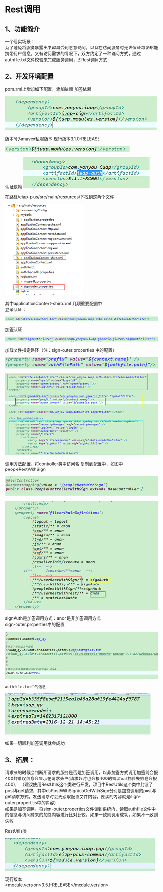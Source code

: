 # Rest调用

## 1、功能简介

一个现实场景：</br>
为了避免将服务暴露出来容易受到恶意访问，以及在访问服务时无法保证每次都能携带用户信息，又有访问需求的情况下，双方约定了一种访问方式，通过authfile.txt文件校验来完成服务调用，即Rest调用方式

## 2、开发环境配置</br>
pom.xml上增加如下配置，添加依赖
加签依赖

![](/articles/application/6-/images/13/rest01.png) 

版本号为maven私服版本   现行版本3.1.0-RELEASE 
 
![](/articles/application/6-/images/13/rest02.png) 
    
认证依赖
 ![](/articles/application/6-/images/13/rest03.png) 

在路径/eiap-plus/src/main/resources/下找到这两个文件

 ![](/articles/application/6-/images/13/rest04.png) 

其中applicationContext-shiro.xml 几项重要配置中</br>
登录认证：

![](/articles/application/6-/images/13/rest05.png) 
 
加签认证

 ![](/articles/application/6-/images/13/rest06.png) 

加载文件指定路径（注：sign-outer.properties 中的配置）

![](/articles/application/6-/images/13/rest07.png) 

![](/articles/application/6-/images/13/rest08.png) 
 

调用方法配置，将controller类中访问名 复制到配置中，如图中peopleRestWithSign
 
 ![](/articles/application/6-/images/13/rest09.png) 

![](/articles/application/6-/images/13/rest10.png) 

signAuth是加签调用方式：anon是非加签调用方式</br>
sign-outer.properties中的配置

 ![](/articles/application/6-/images/13/rest11.png)
 
	authfile.txt中的信息

![](/articles/application/6-/images/13/rest12.png) 
 
如果一切顺利加签调用就会成功</br>
## 3、拓展：
请求来的时候会判断所请求的服务是否是加签调用，以非加签方式调用加签则会报 400的错误信息会显示在请求头中(请求超时也会报400的错误\url校验失败也会报400)，
（建议使用RestUtils这个类进行开发，项目中RestUtils这个类中封装了post与get请求，其中doPostWithSign\doGetWithSign分别是加签调用的post与get请求方式，发送请求时会先读取配置文件内容，要读的内容就是sign-outer.properties中的内容）</br>
 如果是加签调用，将sign-outer.properties文件读到系统内，读取authfile文件中的信息与访问带来的加签内容进行比对比较，如果一致则调用成功，如果不一致则失败

RestUtils类

![](/articles/application/6-/images/13/rest13.png)  

现行版本</br>
<module.version>3.5.1-RELEASE</module.version>

